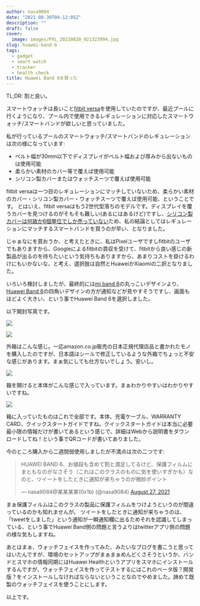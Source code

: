 ```yaml
---
author: nasa9084
date: "2021-08-30T04:12:05Z"
description: ""
draft: false
cover:
  image: images/PXL_20210820_021323994.jpg
slug: huawei-band-6
tags:
  - gadget
  - smart watch
  - tracker
  - health check
title: Huawei Band 6を買った
---
```



TL;DR: 割と良い。

スマートウォッチは長いこと[fitbit versa](/fitbit-versa/)を使用していたのですが、最近プールに行くようになり、プール内で使用できるレギュレーションに対応したスマートウォッチ/スマートバンドが欲しいと思っていました。

私が行っているプールのスマートウォッチ/スマートバンドのレギュレーションは次の様になっています:
* ベルト幅が30mm以下でディスプレイがベルト幅および厚みから出ないものは使用可能
* 柔らかい素材のカバー等で覆えば使用可能
* シリコン製カバーまたはウォッチスーツで覆えば使用可能

fitbit versaは一つ目のレギュレーションにマッチしていないため、柔らかい素材のカバー・シリコン製カバー・ウォッチスーツで覆えば使用可能、ということです。
とはいえ、fitbit versaはもう2世代型落ちのモデルです。ディスプレイを覆うカバーを見つけるのがそもそも難しい(あるにはあるけど)ですし、[シリコン製カバーは何故か6個単位でしか売っていない](https://amzn.to/3mInH1P)ため、私の結論としてはレギュレーションにマッチするスマートバンドを買うのが早い、となりました。

じゃぁなにを買おうか、と考えたときに、私はPixelユーザですしfitbitのユーザでもありますから、Googleによるfitbitの買収を受けて、fitbitから良い感じの新製品が出るのを待ちたいという気持ちもありますから、あまりコストを掛けるわけにもいかないな、と考え、選択肢は自然とHuaweiかXiaomiの二択となりました。

いろいろ検討しましたが、最終的には[mi band 6](https://amzn.to/3zv2r34)の丸っこいデザインより、[Huawei Band 6](https://amzn.to/3gIl9gv)の四角いデザインの方が通知などが見やすそうですし、画面もほどよく大きい、という事でHuawei Band 6を選択しました。

以下開封写真です。

![](images/PXL_20210820_021323994-1.jpg)

![](images/PXL_20210820_021339110.jpg)

外箱はこんな感じ。一応amazon.co.jp販売の日本正規代理店品と書かれたモノを購入したのですが、日本語はシールで修正しているような外箱でちょっと不安な感じがあります。まぁ気にしても仕方ないでしょう。安いし。

![](images/PXL_20210820_021758503.jpg)

箱を開けると本体がこんな感じで入っています。まぁわかりやすいはわかりやすいですね。

![](images/PXL_20210820_021856235.jpg)

箱に入っていたものはこれで全部です。本体、充電ケーブル、WARRANTY CARD、クイックスタートガイドですね。クイックスタートガイドは本当に必要最小限の情報だけが書いてあるという感じで、詳細はWebから説明書をダウンロードしてね！という事でQRコードが書いてありました。

今のところ購入から二週間弱使用しましたが不満点は次の二つです:

<blockquote class="twitter-tweet"><p lang="ja" dir="ltr">HUAWEI BAND 6、お値段も含めて割と満足してるけど、保護フィルムにまともなのがなさそう（これはこのクラスのものに気を使いすぎかも）なのと、ツイートをしたときに通知が来ちゃうのが微妙ポイント</p>&mdash; nasa9084@某某某某(0x1b) (@nasa9084) <a href="https://twitter.com/nasa9084/status/1431285906405658627?ref_src=twsrc%5Etfw">August 27, 2021</a></blockquote>
<script async src="https://platform.twitter.com/widgets.js" charset="utf-8"></script>

まぁ保護フィルムはこのクラスの製品に保護フィルムをつけようというのが間違っているのかも知れませんが。
ツイートをしたときに通知が来ちゃうのは、「tweetをしました」という通知が一瞬通知欄に出るためそれを認識してしまっている、という事でHuawei Band側の問題と言うよりはtwitterアプリ側の問題の様な気もしますね。

あとはまぁ、ウォッチフェイスを作ってみた、みたいなブログを書こうと思ってはいたんですが、環境のセットアップがまぁまぁめんどくさそうというか、バンドとスマホの情報同期にはHuawei Healthというアプリをスマホにインストールするんですが、ウォッチフェイスを作ってテストするにはこれのベータ版？開発版？をインストールしなければならないということなのでやめました。諦めて既製のウォッチフェイスを使うことにします。

以上です。



